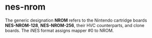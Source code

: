 # nes-nrom
The generic designation **NROM** refers to the Nintendo cartridge boards **NES-NROM-128**, **NES-NROM-256**, their HVC counterparts, and clone boards. The iNES format assigns mapper #0 to NROM.
